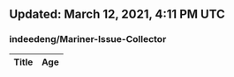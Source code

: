 ## Updated: March 12, 2021, 4:11 PM UTC


### indeedeng/Mariner-Issue-Collector
|**Title**|**Age**|
|:----|:----|